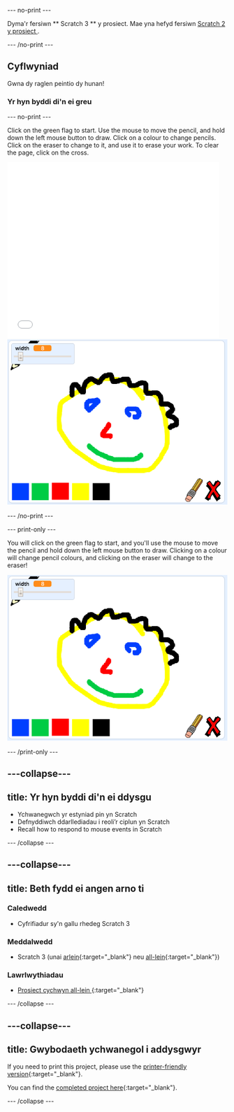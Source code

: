 \--- no-print \---

Dyma'r fersiwn ** Scratch 3 ** y prosiect. Mae yna hefyd fersiwn [ Scratch 2 y prosiect ](https://projects.raspberrypi.org/en/projects/paint-box-scratch2).

\--- /no-print \---

## Cyflwyniad

Gwna dy raglen peintio dy hunan!

### Yr hyn byddi di'n ei greu

\--- no-print \---

Click on the green flag to start. Use the mouse to move the pencil, and hold down the left mouse button to draw. Click on a colour to change pencils. Click on the eraser to change to it, and use it to erase your work. To clear the page, click on the cross.

<div class="scratch-preview">
  <iframe allowtransparency="true" width="485" height="402" src="//scratch.mit.edu/projects/embed/267243161/?autostart=false" frameborder="0" scrolling="no"></iframe>
  <img src="images/showcase.png">
</div>

\--- /no-print \---

\--- print-only \---

You will click on the green flag to start, and you'll use the mouse to move the pencil and hold down the left mouse button to draw. Clicking on a colour will change pencil colours, and clicking on the eraser will change to the eraser!

![showcase](images/showcase.png)

\--- /print-only \---

## \---collapse\---

## title: Yr hyn byddi di'n ei ddysgu

+ Ychwanegwch yr estyniad pin yn Scratch
+ Defnyddiwch ddarllediadau i reoli’r ciplun yn Scratch
+ Recall how to respond to mouse events in Scratch

\--- /collapse \---

## \---collapse\---

## title: Beth fydd ei angen arno ti

### Caledwedd

+ Cyfrifiadur sy'n gallu rhedeg Scratch 3

### Meddalwedd

+ Scratch 3 (unai [arlein](http://rpf.io/scratchon){:target="_blank"} neu [all-lein](http://rpf.io/scratchoff){:target="_blank"})

### Lawrlwythiadau

+ [ Prosiect cychwyn all-lein ](http://rpf.io/p/en/paint-box-go){:target="_blank"}

\--- /collapse \---

## \---collapse\---

## title: Gwybodaeth ychwanegol i addysgwyr

If you need to print this project, please use the [printer-friendly version](https://projects.raspberrypi.org/en/projects/paint-box/print){:target="_blank"}.

You can find the [completed project here](http://rpf.io/p/en/paint-box-get){:target="_blank"}.

\--- /collapse \---